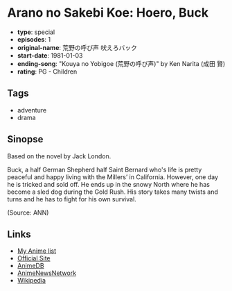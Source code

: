 # Arano no Sakebi Koe: Hoero, Buck

-   **type**: special
-   **episodes**: 1
-   **original-name**: 荒野の呼び声 吠えろバック
-   **start-date**: 1981-01-03
-   **ending-song**: "Kouya no Yobigoe (荒野の呼び声)" by Ken Narita (成田 賢)
-   **rating**: PG - Children

## Tags

-   adventure
-   drama

## Sinopse

Based on the novel by Jack London.

Buck, a half German Shepherd half Saint Bernard who's life is pretty peaceful and happy living with the Millers’ in California. However, one day he is tricked and sold off. He ends up in the snowy North where he has become a sled dog during the Gold Rush. His story takes many twists and turns and he has to fight for his own survival.

(Source: ANN)

## Links

-   [My Anime list](https://myanimelist.net/anime/4074/Arano_no_Sakebi_Koe__Hoero_Buck)
-   [Official Site](http://corp.toei-anim.co.jp/english/film/the_call_of_the_wild.php)
-   [AnimeDB](http://anidb.info/perl-bin/animedb.pl?show=anime&aid=3158)
-   [AnimeNewsNetwork](http://www.animenewsnetwork.com/encyclopedia/anime.php?id=5078)
-   [Wikipedia](http://ja.wikipedia.org/wiki/荒野の呼び声_吠えろバック)
